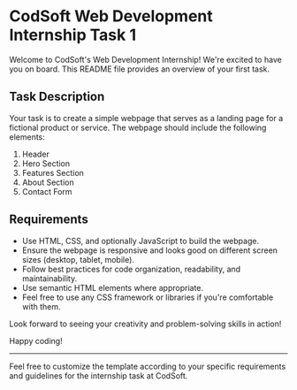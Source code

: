 # CodSoft Web Development Internship Task 1

Welcome to CodSoft's Web Development Internship! We're excited to have you on board. This README file provides an overview of your first task.

## Task Description

Your task is to create a simple webpage that serves as a landing page for a fictional product or service. The webpage should include the following elements:

1. Header
2. Hero Section
3. Features Section
4. About Section
5. Contact Form

## Requirements

- Use HTML, CSS, and optionally JavaScript to build the webpage.
- Ensure the webpage is responsive and looks good on different screen sizes (desktop, tablet, mobile).
- Follow best practices for code organization, readability, and maintainability.
- Use semantic HTML elements where appropriate.
- Feel free to use any CSS framework or libraries if you're comfortable with them.

Look forward to seeing your creativity and problem-solving skills in action!

Happy coding!

---

Feel free to customize the template according to your specific requirements and guidelines for the internship task at CodSoft.
